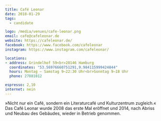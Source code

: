 ```yaml
---
title: Café Leonar
date: 2018-01-29
tags:
  - candidate

logo: /media/venues/cafe-leonar.png
email: cafe@cafeleonar.de
website: https://cafeleonar.de/
facebook: https://www.facebook.com/cafeleonar
instagram: https://www.instagram.com/cafeleonar/

locations:
- address: Grindelhof 59<br>20146 Hamburg
  coordinates: "53.56976660751291,9.984115999424844"
  hours: Montag – Samstag 9–22:30 Uhr<br>Sonntag 9–18 Uhr
  phone: 27881012

espresso: 2,10
internet: nein
---
```


»Nicht nur ein Café, sondern ein Literaturcafé und Kulturzentrum zugleich.« Das Café Leonar wurde 2008 das erste Mal eröffnet und 2014, nach Abriss und Neubau des Gebäudes, wieder in Betrieb genommen.